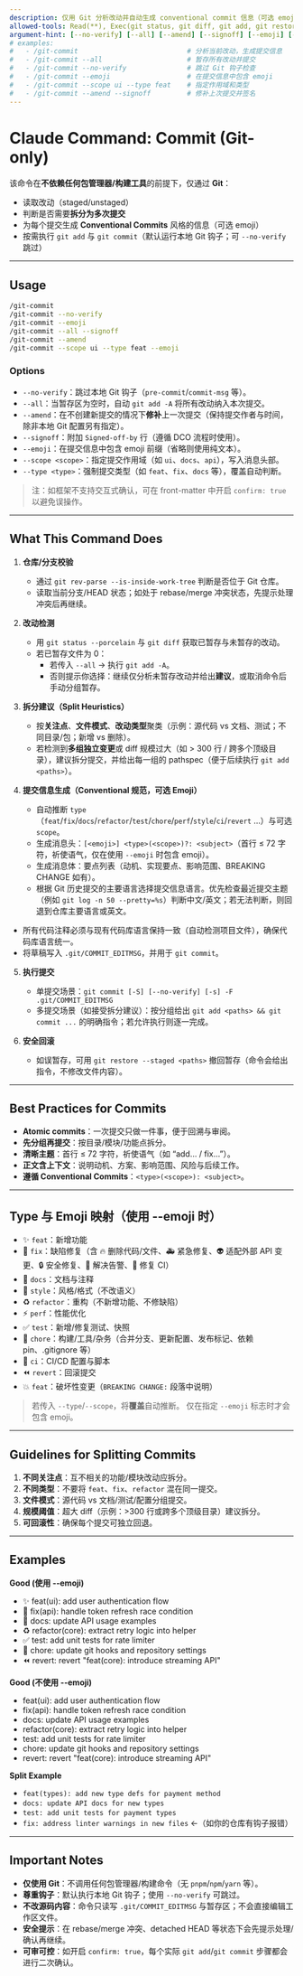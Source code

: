 ```yaml
---
description: 仅用 Git 分析改动并自动生成 conventional commit 信息（可选 emoji）；必要时建议拆分提交，默认运行本地 Git 钩子（可 --no-verify 跳过）
allowed-tools: Read(**), Exec(git status, git diff, git add, git restore --staged, git commit, git rev-parse, git config), Write(.git/COMMIT_EDITMSG)
argument-hint: [--no-verify] [--all] [--amend] [--signoff] [--emoji] [--scope <scope>] [--type <type>]
# examples:
#   - /git-commit                           # 分析当前改动，生成提交信息
#   - /git-commit --all                     # 暂存所有改动并提交
#   - /git-commit --no-verify               # 跳过 Git 钩子检查
#   - /git-commit --emoji                   # 在提交信息中包含 emoji
#   - /git-commit --scope ui --type feat    # 指定作用域和类型
#   - /git-commit --amend --signoff         # 修补上次提交并签名
---
```


# Claude Command: Commit (Git-only)

该命令在**不依赖任何包管理器/构建工具**的前提下，仅通过 **Git**：

- 读取改动（staged/unstaged）
- 判断是否需要**拆分为多次提交**
- 为每个提交生成 **Conventional Commits** 风格的信息（可选 emoji）
- 按需执行 `git add` 与 `git commit`（默认运行本地 Git 钩子；可 `--no-verify` 跳过）

---

## Usage

```bash
/git-commit
/git-commit --no-verify
/git-commit --emoji
/git-commit --all --signoff
/git-commit --amend
/git-commit --scope ui --type feat --emoji
```

### Options

- `--no-verify`：跳过本地 Git 钩子（`pre-commit`/`commit-msg` 等）。
- `--all`：当暂存区为空时，自动 `git add -A` 将所有改动纳入本次提交。
- `--amend`：在不创建新提交的情况下**修补**上一次提交（保持提交作者与时间，除非本地 Git 配置另有指定）。
- `--signoff`：附加 `Signed-off-by` 行（遵循 DCO 流程时使用）。
- `--emoji`：在提交信息中包含 emoji 前缀（省略则使用纯文本）。
- `--scope <scope>`：指定提交作用域（如 `ui`、`docs`、`api`），写入消息头部。
- `--type <type>`：强制提交类型（如 `feat`、`fix`、`docs` 等），覆盖自动判断。

> 注：如框架不支持交互式确认，可在 front-matter 中开启 `confirm: true` 以避免误操作。

---

## What This Command Does

1. **仓库/分支校验**
   - 通过 `git rev-parse --is-inside-work-tree` 判断是否位于 Git 仓库。
   - 读取当前分支/HEAD 状态；如处于 rebase/merge 冲突状态，先提示处理冲突后再继续。

2. **改动检测**
   - 用 `git status --porcelain` 与 `git diff` 获取已暂存与未暂存的改动。
   - 若已暂存文件为 0：
     - 若传入 `--all` → 执行 `git add -A`。
     - 否则提示你选择：继续仅分析未暂存改动并给出**建议**，或取消命令后手动分组暂存。

3. **拆分建议（Split Heuristics）**
   - 按**关注点**、**文件模式**、**改动类型**聚类（示例：源代码 vs 文档、测试；不同目录/包；新增 vs 删除）。
   - 若检测到**多组独立变更**或 diff 规模过大（如 > 300 行 / 跨多个顶级目录），建议拆分提交，并给出每一组的 pathspec（便于后续执行 `git add <paths>`）。

4. **提交信息生成（Conventional 规范，可选 Emoji）**
   - 自动推断 `type`（`feat`/`fix`/`docs`/`refactor`/`test`/`chore`/`perf`/`style`/`ci`/`revert` …）与可选 `scope`。
   - 生成消息头：`[<emoji>] <type>(<scope>)?: <subject>`（首行 ≤ 72 字符，祈使语气，仅在使用 `--emoji` 时包含 emoji）。
   - 生成消息体：要点列表（动机、实现要点、影响范围、BREAKING CHANGE 如有）。
   - 根据 Git 历史提交的主要语言选择提交信息语言。优先检查最近提交主题（例如 `git log -n 50 --pretty=%s`）判断中文/英文；若无法判断，则回退到仓库主要语言或英文。
  - 所有代码注释必须与现有代码库语言保持一致（自动检测项目文件），确保代码库语言统一。
   - 将草稿写入 `.git/COMMIT_EDITMSG`，并用于 `git commit`。

5. **执行提交**
   - 单提交场景：`git commit [-S] [--no-verify] [-s] -F .git/COMMIT_EDITMSG`
   - 多提交场景（如接受拆分建议）：按分组给出 `git add <paths> && git commit ...` 的明确指令；若允许执行则逐一完成。

6. **安全回滚**
   - 如误暂存，可用 `git restore --staged <paths>` 撤回暂存（命令会给出指令，不修改文件内容）。

---

## Best Practices for Commits

- **Atomic commits**：一次提交只做一件事，便于回溯与审阅。
- **先分组再提交**：按目录/模块/功能点拆分。
- **清晰主题**：首行 ≤ 72 字符，祈使语气（如 “add… / fix…”）。
- **正文含上下文**：说明动机、方案、影响范围、风险与后续工作。
- **遵循 Conventional Commits**：`<type>(<scope>): <subject>`。

---

## Type 与 Emoji 映射（使用 --emoji 时）

- ✨ `feat`：新增功能
- 🐛 `fix`：缺陷修复（含 🔥 删除代码/文件、🚑️ 紧急修复、👽️ 适配外部 API 变更、🔒️ 安全修复、🚨 解决告警、💚 修复 CI）
- 📝 `docs`：文档与注释
- 🎨 `style`：风格/格式（不改语义）
- ♻️ `refactor`：重构（不新增功能、不修缺陷）
- ⚡️ `perf`：性能优化
- ✅ `test`：新增/修复测试、快照
- 🔧 `chore`：构建/工具/杂务（合并分支、更新配置、发布标记、依赖 pin、.gitignore 等）
- 👷 `ci`：CI/CD 配置与脚本
- ⏪️ `revert`：回滚提交
- 💥 `feat`：破坏性变更（`BREAKING CHANGE:` 段落中说明）

> 若传入 `--type`/`--scope`，将**覆盖**自动推断。
> 仅在指定 `--emoji` 标志时才会包含 emoji。

---

## Guidelines for Splitting Commits

1. **不同关注点**：互不相关的功能/模块改动应拆分。
2. **不同类型**：不要将 `feat`、`fix`、`refactor` 混在同一提交。
3. **文件模式**：源代码 vs 文档/测试/配置分组提交。
4. **规模阈值**：超大 diff（示例：>300 行或跨多个顶级目录）建议拆分。
5. **可回滚性**：确保每个提交可独立回退。

---

## Examples

**Good (使用 --emoji)**

- ✨ feat(ui): add user authentication flow
- 🐛 fix(api): handle token refresh race condition
- 📝 docs: update API usage examples
- ♻️ refactor(core): extract retry logic into helper
- ✅ test: add unit tests for rate limiter
- 🔧 chore: update git hooks and repository settings
- ⏪️ revert: revert "feat(core): introduce streaming API"

**Good (不使用 --emoji)**

- feat(ui): add user authentication flow
- fix(api): handle token refresh race condition
- docs: update API usage examples
- refactor(core): extract retry logic into helper
- test: add unit tests for rate limiter
- chore: update git hooks and repository settings
- revert: revert "feat(core): introduce streaming API"

**Split Example**

- `feat(types): add new type defs for payment method`
- `docs: update API docs for new types`
- `test: add unit tests for payment types`
- `fix: address linter warnings in new files` ←（如你的仓库有钩子报错）

---

## Important Notes

- **仅使用 Git**：不调用任何包管理器/构建命令（无 `pnpm`/`npm`/`yarn` 等）。
- **尊重钩子**：默认执行本地 Git 钩子；使用 `--no-verify` 可跳过。
- **不改源码内容**：命令只读写 `.git/COMMIT_EDITMSG` 与暂存区；不会直接编辑工作区文件。
- **安全提示**：在 rebase/merge 冲突、detached HEAD 等状态下会先提示处理/确认再继续。
- **可审可控**：如开启 `confirm: true`，每个实际 `git add`/`git commit` 步骤都会进行二次确认。
